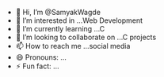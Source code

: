 - 👋 Hi, I’m @SamyakWagde
- 👀 I’m interested in ...Web Development
- 🌱 I’m currently learning ...C
- 💞️ I’m looking to collaborate on ...C projects
- 📫 How to reach me ...social media
- 😄 Pronouns: ...
- ⚡ Fun fact: ...

<!---
SamyakWagde/SamyakWagde is a ✨ special ✨ repository because its `README.md` (this file) appears on your GitHub profile.
You can click the Preview link to take a look at your changes.
--->
